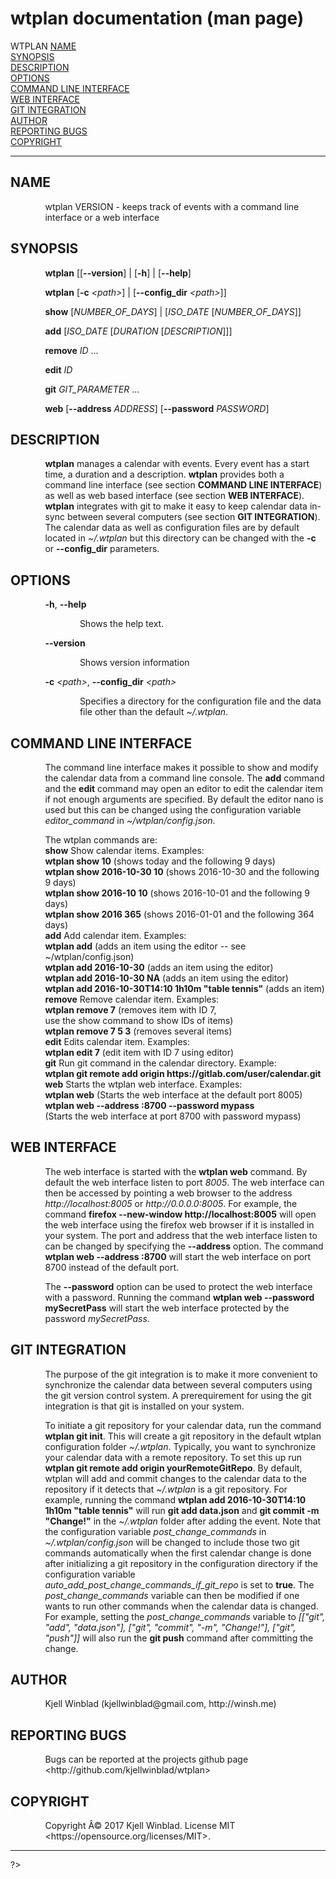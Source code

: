 # wtplan documentation (man page)

<?

<h1 align="center">WTPLAN</h1>

<a href="#NAME">NAME</a><br>
<a href="#SYNOPSIS">SYNOPSIS</a><br>
<a href="#DESCRIPTION">DESCRIPTION</a><br>
<a href="#OPTIONS">OPTIONS</a><br>
<a href="#COMMAND LINE INTERFACE">COMMAND LINE INTERFACE</a><br>
<a href="#WEB INTERFACE">WEB INTERFACE</a><br>
<a href="#GIT INTEGRATION">GIT INTEGRATION</a><br>
<a href="#AUTHOR">AUTHOR</a><br>
<a href="#REPORTING BUGS">REPORTING BUGS</a><br>
<a href="#COPYRIGHT">COPYRIGHT</a><br>

<hr>


<h2>NAME
<a name="NAME"></a>
</h2>


<p style="margin-left:11%; margin-top: 1em">wtplan VERSION
- keeps track of events with a command line interface or a
web interface</p>

<h2>SYNOPSIS
<a name="SYNOPSIS"></a>
</h2>


<p style="margin-left:11%; margin-top: 1em"><b>wtplan</b>
[[<b>--version</b>] | [<b>-h</b>] | [<b>--help</b>]</p>

<p style="margin-left:11%; margin-top: 1em"><b>wtplan</b>
[<b>-c</b> <i>&lt;path&gt;</i>] | [<b>--config_dir</b>
<i>&lt;path&gt;</i>]]</p>

<p style="margin-left:11%; margin-top: 1em"><b>show</b>
[<i>NUMBER_OF_DAYS</i>] | [<i>ISO_DATE</i>
[<i>NUMBER_OF_DAYS</i>]]</p>

<p style="margin-left:11%; margin-top: 1em"><b>add</b>
[<i>ISO_DATE</i> [<i>DURATION</i> [<i>DESCRIPTION</i>]]]</p>

<p style="margin-left:11%; margin-top: 1em"><b>remove</b>
<i>ID</i> ...</p>

<p style="margin-left:11%; margin-top: 1em"><b>edit</b>
<i>ID</i></p>

<p style="margin-left:11%; margin-top: 1em"><b>git</b>
<i>GIT_PARAMETER</i> ...</p>

<p style="margin-left:11%; margin-top: 1em"><b>web</b>
[<b>--address</b> <i>ADDRESS</i>] [<b>--password</b>
<i>PASSWORD</i>]</p>

<h2>DESCRIPTION
<a name="DESCRIPTION"></a>
</h2>


<p style="margin-left:11%; margin-top: 1em"><b>wtplan</b>
manages a calendar with events. Every event has a start
time, a duration and a description. <b>wtplan</b> provides
both a command line interface (see section <b>COMMAND LINE
INTERFACE</b>) as well as web based interface (see section
<b>WEB INTERFACE</b>). <b>wtplan</b> integrates with git to
make it easy to keep calendar data in-sync between several
computers (see section <b>GIT INTEGRATION</b>). The calendar
data as well as configuration files are by default located
in <i>~/.wtplan</i> but this directory can be changed with
the <b>-c</b> or <b>--config_dir</b> parameters.</p>

<h2>OPTIONS
<a name="OPTIONS"></a>
</h2>


<p style="margin-left:11%; margin-top: 1em"><b>-h</b>,
<b>--help</b></p>

<p style="margin-left:22%;">Shows the help text.</p>

<p style="margin-left:11%;"><b>--version</b></p>

<p style="margin-left:22%;">Shows version information</p>

<p style="margin-left:11%;"><b>-c</b> <i>&lt;path&gt;</i>,
<b>--config_dir</b> <i>&lt;path&gt;</i></p>

<p style="margin-left:22%;">Specifies a directory for the
configuration file and the data file other than the default
<i>~/.wtplan</i>.</p>

<h2>COMMAND LINE INTERFACE
<a name="COMMAND LINE INTERFACE"></a>
</h2>


<p style="margin-left:11%; margin-top: 1em">The command
line interface makes it possible to show and modify the
calendar data from a command line console. The <b>add</b>
command and the <b>edit</b> command may open an editor to
edit the calendar item if not enough arguments are
specified. By default the editor nano is used but this can
be changed using the configuration variable
<i>editor_command</i> in <i>~/wtplan/config.json</i>.</p>

<p style="margin-left:11%; margin-top: 1em">The wtplan
commands are: <b><br>
show</b> Show calendar items. Examples: <b><br>
wtplan show 10</b> (shows today and the following 9 days)
<b><br>
wtplan show 2016-10-30 10</b> (shows 2016-10-30 and the
following 9 days) <b><br>
wtplan show 2016-10 10</b> (shows 2016-10-01 and the
following 9 days) <b><br>
wtplan show 2016 365</b> (shows 2016-01-01 and the following
364 days) <b><br>
add</b> Add calendar item. Examples: <b><br>
wtplan add</b> (adds an item using the editor -- see
~/wtplan/config.json) <b><br>
wtplan add 2016-10-30</b> (adds an item using the editor)
<b><br>
wtplan add 2016-10-30 NA</b> (adds an item using the editor)
<b><br>
wtplan add 2016-10-30T14:10 1h10m &quot;table
tennis&quot;</b> (adds an item) <b><br>
remove</b> Remove calendar item. Examples: <b><br>
wtplan remove 7</b> (removes item with ID 7, <br>
use the show command to show IDs of items) <b><br>
wtplan remove 7 5 3</b> (removes several items) <b><br>
edit</b> Edits calendar item. Examples: <b><br>
wtplan edit 7</b> (edit item with ID 7 using editor) <b><br>
git</b> Run git command in the calendar directory. Example:
<b><br>
wtplan git remote add origin
https://gitlab.com/user/calendar.git <br>
web</b> Starts the wtplan web interface. Examples: <b><br>
wtplan web</b> (Starts the web interface at the default port
8005) <b><br>
wtplan web --address :8700 --password mypass</b> <br>
(Starts the web interface at port 8700 with password
mypass)</p>

<h2>WEB INTERFACE
<a name="WEB INTERFACE"></a>
</h2>


<p style="margin-left:11%; margin-top: 1em">The web
interface is started with the <b>wtplan web</b> command. By
default the web interface listen to port <i>8005</i>. The
web interface can then be accessed by pointing a web browser
to the address <i>http://localhost:8005</i> or
<i>http://0.0.0.0:8005</i>. For example, the command
<b>firefox --new-window http://localhost:8005</b> will open
the web interface using the firefox web browser if it is
installed in your system. The port and address that the web
interface listen to can be changed by specifying the
<b>--address</b> option. The command <b>wtplan web --address
:8700</b> will start the web interface on port 8700 instead
of the default port.</p>

<p style="margin-left:11%; margin-top: 1em">The
<b>--password</b> option can be used to protect the web
interface with a password. Running the command <b>wtplan web
--password mySecretPass</b> will start the web interface
protected by the password <i>mySecretPass</i>.</p>

<h2>GIT INTEGRATION
<a name="GIT INTEGRATION"></a>
</h2>


<p style="margin-left:11%; margin-top: 1em">The purpose of
the git integration is to make it more convenient to
synchronize the calendar data between several computers
using the git version control system. A prerequirement for
using the git integration is that git is installed on your
system.</p>

<p style="margin-left:11%; margin-top: 1em">To initiate a
git repository for your calendar data, run the command
<b>wtplan git init</b>. This will create a git repository in
the default wtplan configuration folder <i>~/.wtplan</i>.
Typically, you want to synchronize your calendar data with a
remote repository. To set this up run <b>wtplan git remote
add origin yourRemoteGitRepo</b>. By default, wtplan will
add and commit changes to the calendar data to the
repository if it detects that <i>~/.wtplan</i> is a git
repository. For example, running the command <b>wtplan add
2016-10-30T14:10 1h10m &quot;table tennis&quot;</b> will run
<b>git add data.json</b> and <b>git commit -m
&quot;Change!&quot;</b> in the <i>~/.wtplan</i> folder after
adding the event. Note that the configuration variable
<i>post_change_commands</i> in <i>~/.wtplan/config.json</i>
will be changed to include those two git commands
automatically when the first calendar change is done after
initializing a git repository in the configuration directory
if the configuration variable
<i>auto_add_post_change_commands_if_git_repo</i> is set to
<b>true</b>. The <i>post_change_commands</i> variable can
then be modified if one wants to run other commands when the
calendar data is changed. For example, setting the
<i>post_change_commands</i> variable to
<i>[[&quot;git&quot;, &quot;add&quot;,
&quot;data.json&quot;], [&quot;git&quot;,
&quot;commit&quot;, &quot;-m&quot;, &quot;Change!&quot;],
[&quot;git&quot;, &quot;push&quot;]]</i> will also run the
<b>git push</b> command after committing the change.</p>

<h2>AUTHOR
<a name="AUTHOR"></a>
</h2>


<p style="margin-left:11%; margin-top: 1em">Kjell Winblad
(kjellwinblad@gmail.com, http://winsh.me)</p>

<h2>REPORTING BUGS
<a name="REPORTING BUGS"></a>
</h2>


<p style="margin-left:11%; margin-top: 1em">Bugs can be
reported at the projects github page
&lt;http://github.com/kjellwinblad/wtplan&gt;</p>

<h2>COPYRIGHT
<a name="COPYRIGHT"></a>
</h2>


<p style="margin-left:11%; margin-top: 1em">Copyright
&Acirc;&copy; 2017 Kjell Winblad. License MIT
&lt;https://opensource.org/licenses/MIT&gt;.</p>
<hr>

?>